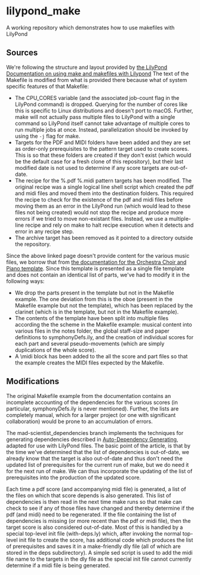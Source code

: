 # lilypond_make
A working repository which demonstrates how to use makefiles with LilyPond


## Sources

We're following the structure and layout provided by [the LilyPond Documentation on using make and makefiles with Lilypond](http://lilypond.org/doc/v2.20/Documentation/usage/make-and-makefiles)
The text of the Makefile is modified from what is provided there because what of system specific features of that Makefile:

 * The CPU_CORES variable (and the associated job-count flag in the LilyPond command) is dropped.  Querying for the number of cores like this is specific to Linux distributions and doesn't port to macOS.  Further, make will not actually pass multiple files to LilyPond with a single command so LilyPond itself cannot take advantage of multiple cores to run multiple jobs at once.  Instead, parallelization should be invoked by using the `-j` flag for make.
 * Targets for the PDF and MIDI folders have been added and they are set as order-only prerequisites to the pattern target used to create scores.  This is so that these folders are created if they don't exist (which would be the default case for a fresh clone of this repository), but their last modified date is not used to determine if any score targets are out-of-date.
 * The recipe for the %.pdf %.midi pattern targets has been modified.  The original recipe was a single logical line shell script  which created the pdf and midi files and moved them into the destination folders.  This required the recipe to check for the existence of the pdf and midi files before moving them as an error in the LilyPond run (which would lead to these files not being created) would not stop the recipe and produce more errors if we tried to move non-existant files.  Instead, we use a multiple-line recipe and rely on make to halt recipe execution when it detects and error in any recipe step.
 * The archive target has been removed as it pointed to a directory outside the repository.

Since the above linked page doesn't provide content for the various music files, we borrow that from [the documentation for the Orchestra Choir and Piano template](http://lilypond.org/doc/v2.20/Documentation/snippets/staff-notation#staff-notation-orchestra-choir-and-piano-template).  Since this template is presented as a single file template and does not contain an identical list of parts, we've had to modify it in the following ways:

 * We drop the parts present in the template but not in the Makefile example. The one deviation from this is the oboe (present in the Makefile example but not the template), which has been replaced by the clarinet (which is in the template, but not in the Makefile example).
 * The contents of the template have been split into multiple files according the the scheme in the Makefile example: musical content into various files in the notes folder, the global staff-size and paper definitions to symphonyDefs.ily, and the creation of individual scores for each part and several pseudo-movements (which are simply duplications of the whole score).
 * A \midi block has been added to the all the score and part files so that the example creates the MIDI files expected by the Makefile.


## Modifications

The original Makefile example from the documentation contains an incomplete accounting of the dependencies for the various scores (in particular, symphonyDefs.ily is never mentioned).  Further, the lists are completely manual, which for a larger project (or one with significant collaboration) would be prone to an accumulation of errors.

The mad-scientist_dependencies branch implements the techniques for generating dependencies described in [Auto-Dependency Generating](http://make.mad-scientist.net/papers/advanced-auto-dependency-generation/), adapted for use with LilyPond files.  The basic point of the article, is that by the time we've determined that the list of dependencies is out-of-date, we already know that the target is also out-of-date and thus don't need the updated list of prerequisites for the current run of make, but we do need it for the next run of make.  We can thus incorporate the updating of the list of prerequisites into the production of the updated score.

Each time a pdf score (and accompanying midi file) is generated, a list of the files on which that score depends is also generated.  This list of dependencies is then read in the next time make runs so that make can check to see if any of those files have changed and thereby determine if the pdf (and midi) need to be regenerated.  If the file containing the list of dependencies is missing (or more recent than the pdf or midi file), then the target score is also considered out-of-date.  Most of this is handled by a special top-level init file (with-deps.ly) which, after invoking the normal top-level init file to create the score, has additional code which produces the list of prerequisites and saves it in a make-friendly dly file (all of which are stored in the deps subdirectory).  A simple sed script is used to add the midi file name to the targets in the dly file as the special init file cannot currently determine if a midi file is being generated.

